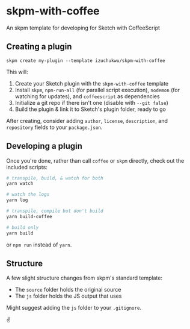 # skpm-with-coffee
An skpm template for developing for Sketch with CoffeeScript

## Creating a plugin

	skpm create my-plugin --template izuchukwu/skpm-with-coffee

This will:

1. Create your Sketch plugin with the `skpm-with-coffee` template
2. Install `skpm`, `npm-run-all` (for parallel script execution), `nodemon` (for watching for updates), and `coffeescript` as dependencies
3. Initialize a git repo if there isn't one (disable with `--git false`)
4. Build the plugin & link it to Sketch's plugin folder, ready to go

After creating, consider adding `author`, `license`, `description`, and `repository` fields to your `package.json`.

## Developing a plugin

Once you're done, rather than call `coffee` or `skpm` directly, check out the included scripts:

``` bash
# transpile, build, & watch for both
yarn watch

# watch the logs
yarn log

# transpile, compile but don't build
yarn build-coffee

# build only
yarn build
```

or `npm run` instead of `yarn`.

## Structure

A few slight structure changes from skpm's standard template:
- The `source` folder holds the original source
- The `js` folder holds the JS output that uses

Might suggest adding the `js` folder to your `.gitignore`.

✌️
